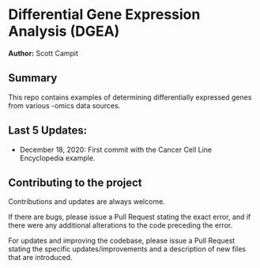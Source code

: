 # Differential Gene Expression Analysis (DGEA)
**Author:** Scott Campit

## Summary
This repo contains examples of determining differentially expressed genes from various -omics data sources.  

## Last 5 Updates:
  * December 18, 2020: First commit with the Cancer Cell Line Encyclopedia example.

## Contributing to the project
Contributions and updates are always welcome. 

If there are bugs, please issue a Pull Request stating the exact error, and if there were any additional alterations to the code preceding the error. 

For updates and improving the codebase, please issue a Pull Request stating the specific updates/improvements and a description of new files that are introduced. 
